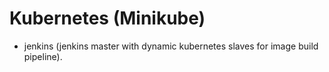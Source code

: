 # Kubernetes (Minikube)
- jenkins (jenkins master with dynamic kubernetes slaves for image build pipeline).
